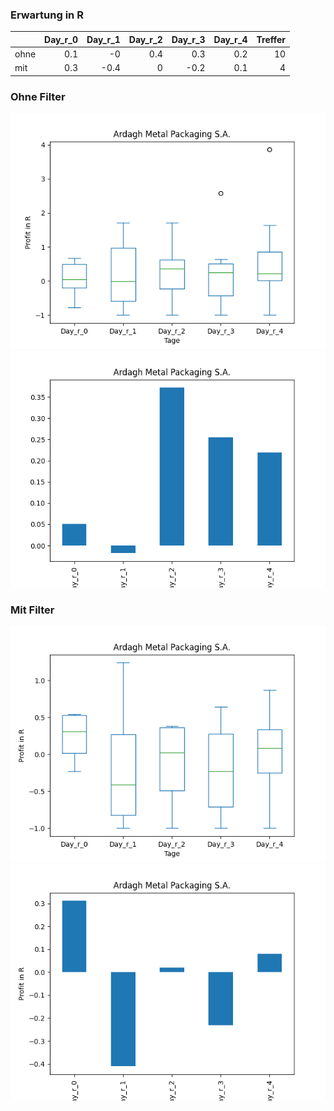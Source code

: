 ### Erwartung in R
|      |   Day_r_0 |   Day_r_1 |   Day_r_2 |   Day_r_3 |   Day_r_4 |   Treffer |
|:-----|----------:|----------:|----------:|----------:|----------:|----------:|
| ohne |       0.1 |      -0   |       0.4 |       0.3 |       0.2 |        10 |
| mit  |       0.3 |      -0.4 |       0   |      -0.2 |       0.1 |         4 |

### Ohne Filter
![image info](./data/AMBP_box_all.png)
![image info](./data/AMBP_median_all.png)

### Mit Filter
![image info](./data/AMBP_box_filtered.png)
![image info](./data/AMBP_median_filtered.png)